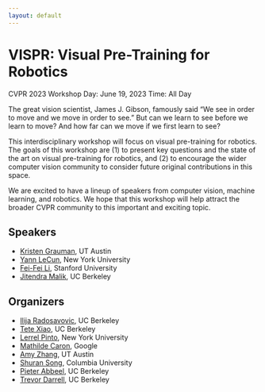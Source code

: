 ```yaml
---
layout: default
---
```


# VISPR: Visual Pre-Training for Robotics

CVPR 2023 Workshop
Day: June 19, 2023
Time: All Day

The great vision scientist, James J. Gibson, famously said “We see in order to move and we move in order to see.” But can we learn to see before we learn to move? And how far can we move if we first learn to see?

This interdisciplinary workshop will focus on visual pre-training for robotics. The goals of this workshop are (1) to present key questions and the state of the art on visual pre-training for robotics, and (2) to encourage the wider computer vision community to consider future original contributions in this space.

We are excited to have a lineup of speakers from computer vision, machine learning, and robotics. We hope that this workshop will help attract the broader CVPR community to this important and exciting topic.

## Speakers

* [Kristen Grauman](https://www.cs.utexas.edu/users/grauman/), UT Austin
* [Yann LeCun](https://engineering.nyu.edu/faculty/yann-lecun), New York University
* [Fei-Fei Li](https://profiles.stanford.edu/fei-fei-li), Stanford University
* [Jitendra Malik](https://people.eecs.berkeley.edu/~malik/), UC Berkeley

## Organizers

* [Ilija Radosavovic](https://people.eecs.berkeley.edu/~ilija/), UC Berkeley
* [Tete Xiao](https://tetexiao.com/), UC Berkeley
* [Lerrel Pinto](https://www.lerrelpinto.com/), New York University
* [Mathilde Caron](https://twitter.com/mcaron31), Google
* [Amy Zhang](https://amyzhang.github.io/), UT Austin
* [Shuran Song](https://www.cs.columbia.edu/~shurans/), Columbia University
* [Pieter Abbeel](https://people.eecs.berkeley.edu/~pabbeel/), UC Berkeley
* [Trevor Darrell](https://people.eecs.berkeley.edu/~trevor/), UC Berkeley
